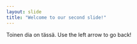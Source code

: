```yaml
---
layout: slide
title: "Welcome to our second slide!"
---
```

Toinen dia on tässä.
Use the left arrow to go back!